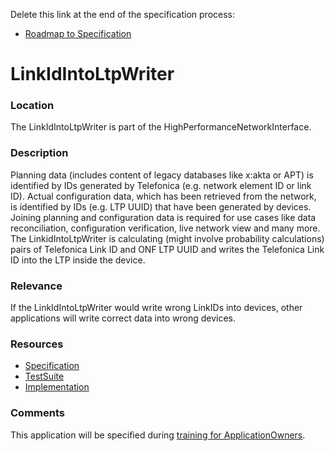 Delete this link at the end of the specification process:  
- [Roadmap to Specification](../../issues/8)

# LinkIdIntoLtpWriter

### Location
The LinkIdIntoLtpWriter is part of the HighPerformanceNetworkInterface.

### Description
Planning data (includes content of legacy databases like x:akta or APT) is identified by IDs generated by Telefonica (e.g. network element ID or link ID). Actual configuration data, which has been retrieved from the network, is identified by IDs (e.g. LTP UUID) that have been generated by devices. Joining planning and configuration data is required for use cases like data reconciliation, configuration verification, live network view and many more. The LinkidIntoLtpWriter is calculating (might involve probability calculations) pairs of Telefonica Link ID and ONF LTP UUID and writes the Telefonica Link ID into the LTP inside the device.

### Relevance
If the LinkIdIntoLtpWriter would write wrong LinkIDs into devices, other applications will write correct data into wrong devices.

### Resources
- [Specification](./spec/)
- [TestSuite](./testing/)
- [Implementation](./server/)

### Comments
This application will be specified during [training for ApplicationOwners](https://gist.github.com/openBackhaul/5aabdbc90257b83b9fe7fc4da059d3cd).
